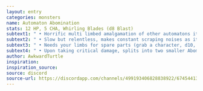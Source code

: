 ```yaml
---
layout: entry
categories: monsters
name: Automaton Abomination
stats: 12 HP, 5 CHA, Whirling Blades (d8 Blast)
subtext1: " • Horrific multi limbed amalgamation of other automatons it has cannibalized"
subtext2: " • Slow but relentless, makes constant scraping noises as it moves"
subtext3: " • Needs your limbs for spare parts (grab a character, d10, lose a limb)"
subtext4: " • Upon taking critical damage, splits into two smaller Abominations with half stats, 6 HP, Stabbing Blades (d6)"
author: AwkwardTurtle
inspiration:
inspiration_source:
source: discord
source-url: https://discordapp.com/channels/499193406828838922/674544134798966806/700699391970902016
---
```

